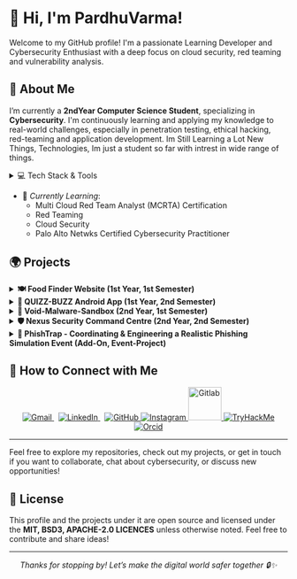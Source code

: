 # 👋 Hi, I'm PardhuVarma!

Welcome to my GitHub profile! I'm a passionate Learning Developer and Cybersecurity Enthusiast with a deep focus on cloud security, red teaming and vulnerability analysis.
## 🚀 About Me

I’m currently a **2ndYear Computer Science Student**, specializing in **Cybersecurity**. I'm continuously learning and applying my knowledge to real-world challenges, especially in penetration testing, ethical hacking, red-teaming and application development. Im Still Learning a Lot New Things, Technologies, Im just a student so far with intrest in wide range of things. 

<details>
<summary>💻 Tech Stack & Tools</summary>

- **Languages & Frameworks**  
  ![Python](https://img.shields.io/badge/-Python-3670A0?logo=python&style=flat-square)
  ![JavaScript](https://img.shields.io/badge/-JavaScript-F7DF1E?logo=javascript&style=flat-square)
  ![TypeScript](https://img.shields.io/badge/-TypeScript-3178C6?logo=typescript&style=flat-square)
  ![Node.js](https://img.shields.io/badge/-Node.js-339933?logo=node.js&style=flat-square)
  ![Next.js](https://img.shields.io/badge/-Next.js-000000?logo=next.js&style=flat-square)
  ![Java](https://img.shields.io/badge/-Java-007396?logo=java&style=flat-square)
  ![Kotlin](https://img.shields.io/badge/-Kotlin-0095D5?logo=kotlin&style=flat-square)
  ![Go](https://img.shields.io/badge/-Go-00ADD8?logo=go&style=flat-square)
  ![C++](https://img.shields.io/badge/-C++-00599C?logo=c%2B%2B&style=flat-square)

- **Web & Mobile**  
  ![HTML5](https://img.shields.io/badge/-HTML5-E34F26?logo=html5&style=flat-square)
  ![CSS3](https://img.shields.io/badge/-CSS3-1572B6?logo=css3&style=flat-square)
  ![Android](https://img.shields.io/badge/-Android-3DDC84?logo=android&style=flat-square)

- **Databases & ORMs**  
  ![MongoDB](https://img.shields.io/badge/-MongoDB-47A248?logo=mongodb&style=flat-square)
  ![PostgreSQL](https://img.shields.io/badge/-PostgreSQL-316192?logo=postgresql&style=flat-square)
  ![Prisma](https://img.shields.io/badge/-Prisma-2D3748?logo=prisma&style=flat-square)

- **Dev & Sec Tools**  
  ![Docker](https://img.shields.io/badge/-Docker-2496ED?logo=docker&style=flat-square)
  ![Kubernetes](https://img.shields.io/badge/-Kubernetes-326CE5?logo=kubernetes&style=flat-square)
  ![Git](https://img.shields.io/badge/-Git-F05032?logo=git&style=flat-square)
  ![VS Code](https://img.shields.io/badge/-VS%20Code-007ACC?logo=visual-studio-code&style=flat-square)
  ![Android Studio](https://img.shields.io/badge/-Android%20Studio-3DDC84?logo=android-studio&style=flat-square)
  ![Burp Suite](https://img.shields.io/badge/-Burp%20Suite-FF5C00?logo=portswigger&style=flat-square)
  ![Metasploit](https://img.shields.io/badge/-Metasploit-6A2C70?logo=metasploit&style=flat-square)
  ![Kali Linux](https://img.shields.io/badge/-Kali%20Linux-557C94?logo=kali-linux&style=flat-square)
</details>

- 🌱 *Currently Learning*:
  - Multi Cloud Red Team Analyst (MCRTA) Certification
  - Red Teaming 
  - Cloud Security 
  - Palo Alto Netwks Certified Cybersecurity Practitioner 

## 🌍 Projects

<details>
  <summary><strong>🍽️ Food Finder Website (1st Year, 1st Semester)</strong></summary>

  - **📌 Purpose**: The Food Finder Website helps users discover food options based on location, cuisine, and other preferences. It is designed to make finding food easier and faster.
  - **🛠️ Tech Stack**: HTML, CSS, JavaScript
  - **🎯 Target Audience**: Foodies, people looking for nearby restaurants, users interested in food delivery options
  - **🔗 GitHub Repo**: [Food-Finder Website](https://github.com/PardhuSreeRushiVarma20060119/Food-Finder-Website)

</details>

<details>
  <summary><strong>📱 QUIZZ-BUZZ Android App (1st Year, 2nd Semester)</strong></summary>

  - **📌 Purpose**: QUIZZ-BUZZ is an interactive mobile application designed to engage users with quizzes on various topics. Users can challenge their knowledge and learn new things in a fun and engaging way.
  - **🛠️ Tech Stack**: Android Development, Java/Kotlin (for native Android app development), XML (for UI Design), MongoDB (Database)
  - **🎯 Target Audience**: Quiz enthusiasts, Learners, and educators
  - **🔗 GitHub Repo**: [QUIZZ-BUZZ Android App](https://github.com/PardhuSreeRushiVarma20060119/QUIZZ-BUZZ-Android-App-)

</details>

<details>
  <summary><strong>🧪 Void-Malware-Sandbox (2nd Year, 1st Semester)</strong></summary>

  - **📌 Purpose**: A sandbox environment designed for analyzing and studying malware behavior.
  - **🛠️ Tech Stack**: Android Development, Java/Kotlin
  - **🎯 Target Audience**: Cybersecurity professionals, researchers, and students interested in malware analysis
  - **🔗 GitHub Repo**: [Void-Malware-Sandbox GitHub](https://github.com/PardhuSreeRushiVarma20060119/Void-Malware-Sandbox)

</details>

<details>
  <summary><strong>🛡️ Nexus Security Command Centre (2nd Year, 2nd Semester)</strong></summary>

  - **📌 Purpose**: A comprehensive web-based platform for enhancing cybersecurity management and threat detection.
  - **🛠️ Tech Stack**: Next.js 14.1.0, TypeScript, PostgreSQL, Prisma ORM, VirusTotal API, Tremor, Recharts
  - **🎯 Target Audience**: Cybersecurity professionals, researchers, organizations, and students seeking advanced vulnerability management and threat analysis
  - **🔗 GitHub Repo**: [The-Nexus-Security](https://github.com/PardhuSreeRushiVarma20060119/The-Nexus-Security)

</details>

<details>
  <summary><strong>🎣 PhishTrap - Coordinating & Engineering a Realistic Phishing Simulation Event (Add-On, Event-Project)</strong></summary>

  - **📌 Purpose**: An Immersive Phishing Simulation Challenge where participants took on the role of adversaries to ethically breach human-layer defenses through advanced phishing tactics and social engineering techniques.
  - **🛠️ Tech Stack**: Kali Linux CLI, Python, Flask, Ngrok
  - **🎯 Target Audience**: Students having fun with learning and doing phishing challenges
  - **🔗 GitHub Repo**: [The-PhishTrap](https://github.com/PardhuSreeRushiVarma20060119/PhishTrap.git)

</details>


## 💬 How to Connect with Me
<!-- Social / Contact -->
<p align="center">
  <a href="mailto:pardhusreerushivarma@gmail.com">
    <img src="https://github.com/user-attachments/assets/82986961-5723-4a41-bc12-b7a7263a48a1" alt="Gmail" />
  </a>
  &nbsp;
  <a href="https://www.linkedin.com/in/pardhu-sri-rushi-varma-konduru-696886279">
    <img src="https://github.com/user-attachments/assets/58a0a278-1591-4da0-9494-9f50a78493df" alt="LinkedIn" />
  </a>
  &nbsp;
  <a href="https://github.com/PardhuSreeRushiVarma20060119">
    <img src="https://github.com/user-attachments/assets/0a5526f5-7959-41cc-a9a1-31524bbc88bc" alt="GitHub" />
  </a>
  <a>
  <a href="https://www.instagram.com/pardhu.varma_x/">
    <img src="https://github.com/user-attachments/assets/5746417b-8751-436a-810b-02da02b7e2e1" alt="Instagram" />
  </a>
  <a href="https://gitlab.com/PardhuSreeRushiVarma20060119">
    <img src="https://github.com/user-attachments/assets/428a9efb-c7c6-4d44-ba19-3ccad0c59840" alt="Gitlab" height="60" />
  </a>
  <a href="https://tryhackme.com/p/ZenRage">
    <img src="https://github.com/user-attachments/assets/9e17f43e-b749-4c2e-8f58-9709b179fc94" alt="TryHackMe" />
  </a>
  <a>
  <a href="https://orcid.org/0009-0005-3251-9944">
    <img src="https://github.com/user-attachments/assets/e67da3dc-1774-44c7-8b9c-f80cf7253efc" alt="Orcid" />
  </a>
</p>
    
---
Feel free to explore my repositories, check out my projects, or get in touch if you want to collaborate, chat about cybersecurity, or discuss new opportunities!

## 📄 License
This profile and the projects under it are open source and licensed under the **MIT, BSD3, APACHE-2.0 LICENCES** unless otherwise noted. Feel free to contribute and share ideas!

---

<p align="center">
  <em>Thanks for stopping by! Let’s make the digital world safer together 🔒✨</em>
</p>

